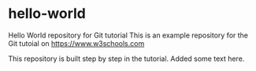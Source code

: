 # hello-world

Hello World repository for Git tutorial
This is an example repository for the Git tutoial on https://www.w3schools.com

This repository is built step by step in the tutorial.
Added some text here.
